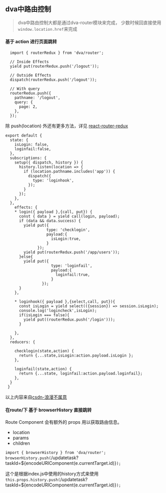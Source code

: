 ## dva中路由控制

> dva中路由控制大都是通过dva-router模块来完成， 少数时候回直接使用`window.location.href`来完成

#### 基于 action 进行页面跳转
```
  import { routerRedux } from 'dva/router';

  // Inside Effects
  yield put(routerRedux.push('/logout'));

  // Outside Effects
  dispatch(routerRedux.push('/logout'));

  // With query
  routerRedux.push({
    pathname: '/logout',
    query: {
      page: 2,
    },
  });
```
除 push(location) 外还有更多方法，详见 [react-router-redux](https://github.com/reactjs/react-router-redux#pushlocation-replacelocation-gonumber-goback-goforward)

```
export default {
  state: {
    isLogin: false,
    loginfail:false,
  },
  subscriptions: {
    setup({ dispatch, history }) {
      history.listen(location => {
        if (location.pathname.includes('app')) {
          dispatch({
            type: 'loginhook',
          });
        }
      });
    },
  },
    effects: {
    * login({ payload },{call, put}) {
      const { data } = yield call(login, payload);
      if (data && data.success) {    
        yield put({
                  type: 'checklogin',
                  payload:{
                    isLogin:true,
                  }
              });
        yield put(routerRedux.push('/app/users'));
      }else{
        yield put({
                    type: 'loginfail',
                    payload:{
                      loginfail:true,
                    }
                });
      }
    },

    * loginhook({ payload },{select,call, put}){
      const isLogin = yield select(({session}) => session.isLogin);
      console.log('logincheck',isLogin);
      if(isLogin === false){
        yield put((routerRedux.push('/login')));
      }

    },
  },
  reducers: {

    checklogin(state,action) {
      return {...state,isLogin:action.payload.isLogin };
    },

    loginfail(state,action) {
      return {...state, loginfail:action.payload.loginfail};
    },
  }
 }
```
以上内容来自[csdn-浪漫不属意](http://blog.csdn.net/ohmyauthentic/article/details/53543441)

#### 在route/下 基于 browserHistory  直接跳转
Route Component 会有额外的 props 用以获取路由信息。

+ location
+ params
+ children


`import { browserHistory } from 'dva/router';`
`browserHistory.push(`/updatetask?taskId=${encodeURIComponent(e.currentTarget.id)}`);`

这个是根据index.js中使用的history方式来使用
`this.props.history.push(`/updatetask?taskId=${encodeURIComponent(e.currentTarget.id)}`);`




